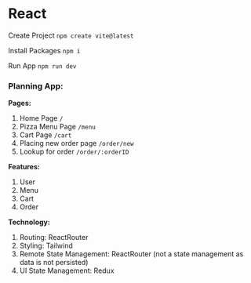 # React

Create Project
`npm create vite@latest`

Install Packages
`npm i`

Run App
`npm run dev`

### Planning App:

**Pages:**

1. Home Page `/`
2. Pizza Menu Page `/menu`
3. Cart Page `/cart`
4. Placing new order page `/order/new`
5. Lookup for order `/order/:orderID`

**Features:**

1. User
2. Menu
3. Cart
4. Order

**Technology:**

1. Routing: ReactRouter
2. Styling: Tailwind
3. Remote State Management: ReactRouter (not a state management as data is not persisted)
4. UI State Management: Redux
